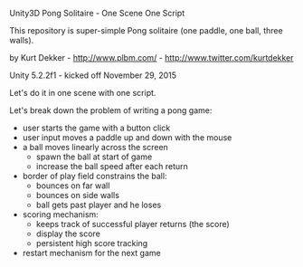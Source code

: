 Unity3D Pong Solitaire - One Scene One Script

This repository is super-simple Pong solitaire (one paddle, one ball, three walls).

by Kurt Dekker - http://www.plbm.com/ - http://www.twitter.com/kurtdekker

Unity 5.2.2f1 - kicked off November 29, 2015

Let's do it in one scene with one script.

Let's break down the problem of writing a pong game:

- user starts the game with a button click
- user input moves a paddle up and down with the mouse
- a ball moves linearly across the screen
	- spawn the ball at start of game
	- increase the ball speed after each return
- border of play field constrains the ball:
	- bounces on far wall
	- bounces on side walls
	- ball gets past player and he loses
- scoring mechanism:
	- keeps track of successful player returns (the score)
	- display the score
	- persistent high score tracking
- restart mechanism for the next game
